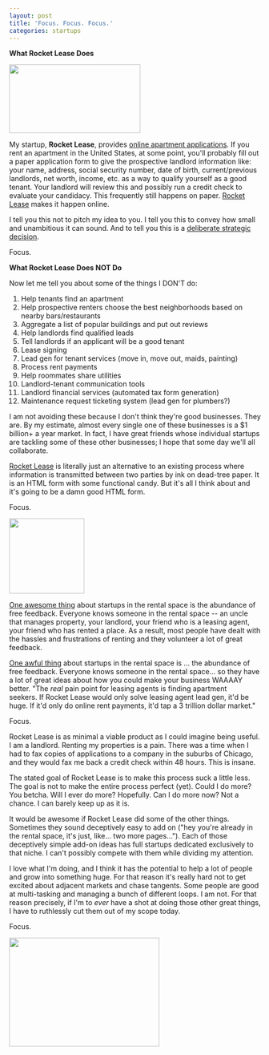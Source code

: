 ```yaml
---
layout: post
title: 'Focus. Focus. Focus.'
categories: startups
---
```


<strong>What Rocket Lease Does</strong>

<a href="http://www.rocketlease.com"><img class=" wp-image-37   alignright" title="Easy Online Rental Applications" src="/images/rl2.png" alt="" width="262" height="137" /></a>

My startup, <strong>Rocket Lease</strong>, provides <a href="http://www.rocketlease.com">online apartment applications</a>. If you rent an apartment in the United States, at some point, you'll probably fill out a paper application form to give the prospective landlord information like: your name, address, social security number, date of birth, current/previous landlords, net worth, income, etc. as a way to qualify yourself as a good tenant. Your landlord will review this and possibly run a credit check to evaluate your candidacy. This frequently still happens on paper. <a href="http://www.rocketlease.com">Rocket Lease</a> makes it happen online.

I tell you this not to pitch my idea to you. I tell you this to convey how small and unambitious it can sound. And to tell you this is a <span style="text-decoration: underline;">deliberate strategic decision</span>.

Focus.

<strong>What Rocket Lease Does NOT Do</strong>

Now let me tell you about some of the things I DON'T do:
<ol>
	<li>Help tenants find an apartment</li>
	<li>Help prospective renters choose the best neighborhoods based on nearby bars/restaurants</li>
	<li>Aggregate a list of popular buildings and put out reviews</li>
	<li>Help landlords find qualified leads</li>
	<li>Tell landlords if an applicant will be a good tenant</li>
	<li>Lease signing</li>
	<li>Lead gen for tenant services (move in, move out, maids, painting)</li>
	<li>Process rent payments</li>
	<li>Help roommates share utilities</li>
	<li>Landlord-tenant communication tools</li>
	<li>Landlord financial services (automated tax form generation)</li>
	<li>Maintenance request ticketing system (lead gen for plumbers?)</li>
</ol>
I am not avoiding these because I don't think they're good businesses. They are. By my estimate, almost every single one of these businesses is a $1 billion+ a year market. In fact, I have great friends whose individual startups are tackling some of these other businesses; I hope that some day we'll all collaborate.

<a title="Rocket Lease" href="http://www.rocketlease.com">Rocket Lease</a> is literally just an alternative to an existing process where information is transmitted between two parties by ink on dead-tree paper. It is an HTML form with some functional candy. But it's all I think about and it's going to be a damn good HTML form.

Focus.

<a href="/images/focus.jpg"><img class="alignright size-thumbnail wp-image-38" title="Focus" src="/images/focus-150x150.jpg" alt="" width="150" height="150" /></a>

<span style="text-decoration: underline;">One awesome thing</span> about startups in the rental space is the abundance of free feedback. Everyone knows someone in the rental space -- an uncle that manages property, your landlord, your friend who is a leasing agent, your friend who has rented a place. As a result, most people have dealt with the hassles and frustrations of renting and they volunteer a lot of great feedback.

<span style="text-decoration: underline;">One awful thing</span> about startups in the rental space is ... the abundance of free feedback. Everyone knows someone in the rental space... so they have a lot of great ideas about how you could make your business WAAAAY better. "The *real* pain point for leasing agents is finding apartment seekers. If Rocket Lease would only solve leasing agent lead gen, it'd be huge. If it'd only do online rent payments, it'd tap a 3 trillion dollar market."

Focus.

Rocket Lease is as minimal a viable product as I could imagine being useful. I am a landlord. Renting my properties is a pain. There was a time when I had to fax copies of applications to a company in the suburbs of Chicago, and they would fax me back a credit check within 48 hours. This is insane.

The stated goal of Rocket Lease is to make this process suck a little less. The goal is not to make the entire process perfect (yet). Could I do more? You betcha. Will I ever do more? Hopefully. Can I do more now? Not a chance. I can barely keep up as it is.

It would be awesome if Rocket Lease did some of the other things. Sometimes they sound deceptively easy to add on ("hey you're already in the rental space, it's just, like... two more pages..."). Each of those deceptively simple add-on ideas has full startups dedicated exclusively to that niche. I can't possibly compete with them while dividing my attention.

I love what I'm doing, and I think it has the potential to help a lot of people and grow into something huge. For that reason it's really hard not to get excited about adjacent markets and chase tangents. Some people are good at multi-tasking and managing a bunch of different loops. I am not. For that reason precisely, if I'm to *ever* have a shot at doing those other great things, I have to ruthlessly cut them out of my scope today.

Focus.

<a href="http://ezliu.com/wp-content/uploads/2012/05/Zen04.jpg"><img class="aligncenter size-medium wp-image-39" title="Focus" src="/images/Zen04-300x217.jpg" alt="" width="300" height="217" /></a>
